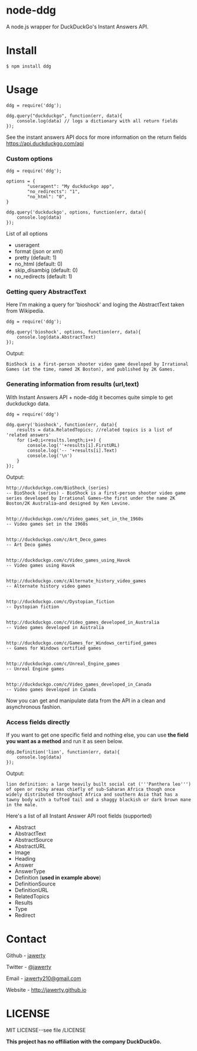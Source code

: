 # node-ddg
A node.js wrapper for DuckDuckGo's Instant Answers API. 

# Install
```
$ npm install ddg
```

# Usage

	ddg = require('ddg');

	ddg.query("duckduckgo", function(err, data){
		console.log(data) // logs a dictionary with all return fields
	});

See the instant answers API docs for more information on the return fields <https://api.duckduckgo.com/api>

### Custom options
	ddg = require('ddg');

	options = {
			"useragent": "My duckduckgo app",
			"no_redirects": "1",
			"no_html": "0",
	}

	ddg.query('duckduckgo', options, function(err, data){
		console.log(data)
	});

List of all options
* useragent
* format (json or xml)
* pretty (default: 1)
* no_html (default: 0)
* skip_disambig (default: 0)
* no_redirects (default: 1)

### Getting query AbstractText
Here I'm making a query for 'bioshock' and loging the AbstractText taken from Wikipedia.
	
	ddg = require('ddg');

	ddg.query('bioshock', options, function(err, data){
		console.log(data.AbstractText)
	});

Output:

	BioShock is a first-person shooter video game developed by Irrational Games (at the time, named 2K Boston), and published by 2K Games.

### Generating information from results (url,text)
With Instant Answers API + node-ddg it becomes quite simple to get duckduckgo data.

	ddg = require('ddg')

	ddg.query('bioshock', function(err, data){
		results = data.RelatedTopics; //related topics is a list of 'related answers'
		for (i=0;i<results.length;i++) {
			console.log(''+results[i].FirstURL)
			console.log('-- '+results[i].Text)
			console.log('\n')
		}
	});

Output:

	http://duckduckgo.com/BioShock_(series)
	-- BioShock (series) - BioShock is a first-person shooter video game series developed by Irrational Games—the first under the name 2K Boston/2K Australia—and designed by Ken Levine.


	http://duckduckgo.com/c/Video_games_set_in_the_1960s
	-- Video games set in the 1960s


	http://duckduckgo.com/c/Art_Deco_games
	-- Art Deco games


	http://duckduckgo.com/c/Video_games_using_Havok
	-- Video games using Havok


	http://duckduckgo.com/c/Alternate_history_video_games
	-- Alternate history video games


	http://duckduckgo.com/c/Dystopian_fiction
	-- Dystopian fiction


	http://duckduckgo.com/c/Video_games_developed_in_Australia
	-- Video games developed in Australia


	http://duckduckgo.com/c/Games_for_Windows_certified_games
	-- Games for Windows certified games


	http://duckduckgo.com/c/Unreal_Engine_games
	-- Unreal Engine games


	http://duckduckgo.com/c/Video_games_developed_in_Canada
	-- Video games developed in Canada

Now you can get and manipulate data from the API in a clean and asynchronous fashion.

### Access fields directly
If you want to get one specific field and nothing else, you can use **the field you want as a method** and run it as seen below.

	ddg.Definition('lion', function(err, data){
		console.log(data)
	});

Output:

	lion definition: a large heavily built social cat ('''Panthera leo''') of open or rocky areas chiefly of sub-Saharan Africa though once widely distributed throughout Africa and southern Asia that has a tawny body with a tufted tail and a shaggy blackish or dark brown mane in the male.

Here's a list of all Instant Answer API root fields (supported)
* Abstract
* AbstractText 
* AbstractSource
* AbstractURL
* Image
* Heading
* Answer
* AnswerType
* Definition (**used in example above**)
* DefinitionSource
* DefinitionURL
* RelatedTopics 
* Results
* Type
* Redirect

# Contact
Github - [jawerty](http://github.com/jawerty)

Twitter - [@jawerty](http://twitter.com/jawerty)

Email - jawerty210@gmail.com

Website - <http://jawerty.github.io>

# LICENSE
MIT LICENSE--see file /LICENSE 




**This project has no offiliation with the company DuckDuckGo.**